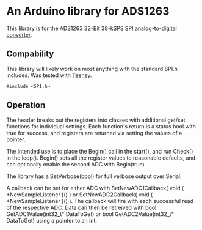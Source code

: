 # An Arduino library for ADS1263

This library is for the [ADS1263 32-Bit 38-kSPS SPI analog-to-digital converter](https://www.ti.com/product/ADS1263).

## Compability

This library will likely work on most anything with the standard SPI.h includes. Was tested with [Teensy](https://www.pjrc.com/teensy/).

```
#include <SPI.h>
```

## Operation

The header breaks out the registers into classes with additional get/set functions for individual settings. Each function's return is a status bool with true for success, and registers are returned via setting the values of a pointer.

The intended use is to place the Begin() call in the start(), and run Check() in the loop(). Begin() sets all the register values to reasonable defaults, and can optionally enable the second ADC with Begin(true).

The library has a SetVerbose(bool) for full verbose output over Serial.

A callback can be set for either ADC with SetNewADC1Callback( void ( \*NewSampleListener )() ) or SetNewADC2Callback( void ( \*NewSampleListener )() ). The callback will fire with each successful read of the respective ADC. Data can then be retreived with bool GetADC1Value(int32_t\* DataToGet) or bool GetADC2Value(int32_t\* DataToGet) using a pointer to an int.
